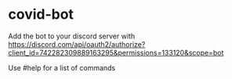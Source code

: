 # covid-bot
Add the bot to your discord server with https://discord.com/api/oauth2/authorize?client_id=742282309889163295&permissions=133120&scope=bot

Use #help for a list of commands
